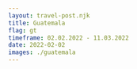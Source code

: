 ```yaml
---
layout: travel-post.njk
title: Guatemala
flag: gt
timeframe: 02.02.2022 - 11.03.2022
date: 2022-02-02
images: ./guatemala
---
```

